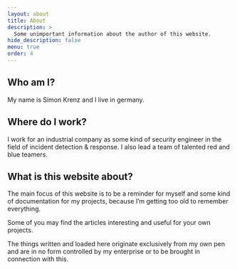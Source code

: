 ```yaml
---
layout: about
title: About
description: >
  Some unimportant information about the author of this website.
hide_description: false
menu: true
order: 4
---
```


## Who am I?
My name is Simon Krenz and I live in germany.

## Where do I work?
I work for an industrial company as some kind of security engineer in the field of incident detection & response. I also lead a team of talented red and blue teamers.

## What is this website about?
The main focus of this website is to be a reminder for myself and some kind of documentation for my projects, because I’m getting too old to remember everything.

Some of you may find the articles interesting and useful for your own projects.

The things written and loaded here originate exclusively from my own pen and are in no form controlled by my enterprise or to be brought in connection with this.
